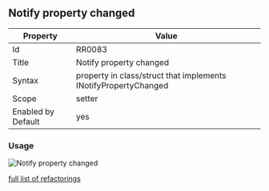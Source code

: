 ## Notify property changed

Property | Value
--- | --- 
Id | RR0083
Title | Notify property changed
Syntax | property in class/struct that implements INotifyPropertyChanged
Scope | setter
Enabled by Default | yes

### Usage

![Notify property changed](../../images/refactorings/NotifyPropertyChanged.png)

[full list of refactorings](Refactorings.md)
